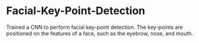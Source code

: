 # Facial-Key-Point-Detection
Trained a CNN to perform facial key-point detection. The key-points are positioned on the features of a face, such as the eyebrow, nose, and mouth.
